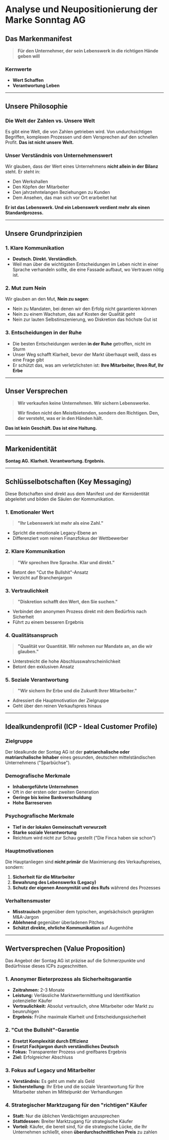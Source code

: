 # Analyse und Neupositionierung der Marke Sonntag AG

## Das Markenmanifest

> **Für den Unternehmer, der sein Lebenswerk in die richtigen Hände geben will**

### Kernwerte
- **Wert Schaffen**
- **Verantwortung Leben**

---

## Unsere Philosophie

### Die Welt der Zahlen vs. Unsere Welt
Es gibt eine Welt, die von Zahlen getrieben wird. Von undurchsichtigen Begriffen, komplexen Prozessen und dem Versprechen auf den schnellen Profit. **Das ist nicht unsere Welt.**

### Unser Verständnis von Unternehmenswert
Wir glauben, dass der Wert eines Unternehmens **nicht allein in der Bilanz** steht. Er steht in:

- Den Werkshallen
- Den Köpfen der Mitarbeiter  
- Den jahrzehntelangen Beziehungen zu Kunden
- Dem Ansehen, das man sich vor Ort erarbeitet hat

**Er ist das Lebenswerk. Und ein Lebenswerk verdient mehr als einen Standardprozess.**

---

## Unsere Grundprinzipien

### 1. Klare Kommunikation
- **Deutsch. Direkt. Verständlich.**
- Weil man über die wichtigsten Entscheidungen im Leben nicht in einer Sprache verhandeln sollte, die eine Fassade aufbaut, wo Vertrauen nötig ist.

### 2. Mut zum Nein
Wir glauben an den Mut, **Nein zu sagen**:
- Nein zu Mandaten, bei denen wir den Erfolg nicht garantieren können
- Nein zu einem Wachstum, das auf Kosten der Qualität geht  
- Nein zur lauten Selbstinszenierung, wo Diskretion das höchste Gut ist

### 3. Entscheidungen in der Ruhe
- Die besten Entscheidungen werden **in der Ruhe** getroffen, nicht im Sturm
- Unser Weg schafft Klarheit, bevor der Markt überhaupt weiß, dass es eine Frage gibt
- Er schützt das, was am verletzlichsten ist: **Ihre Mitarbeiter, Ihren Ruf, Ihr Erbe**

---

## Unser Versprechen

> **Wir verkaufen keine Unternehmen. Wir sichern Lebenswerke.**

> **Wir finden nicht den Meistbietenden, sondern den Richtigen. Den, der versteht, was er in den Händen hält.**

**Das ist kein Geschäft. Das ist eine Haltung.**

---

## Markenidentität
**Sontag AG. Klarheit. Verantwortung. Ergebnis.**

---

## Schlüsselbotschaften (Key Messaging)

Diese Botschaften sind direkt aus dem Manifest und der Kernidentität abgeleitet und bilden die Säulen der Kommunikation.

### 1. Emotionaler Wert
> **"Ihr Lebenswerk ist mehr als eine Zahl."**
- Spricht die emotionale Legacy-Ebene an
- Differenziert vom reinen Finanzfokus der Wettbewerber

### 2. Klare Kommunikation
> **"Wir sprechen Ihre Sprache. Klar und direkt."**
- Betont den "Cut the Bullshit"-Ansatz
- Verzicht auf Branchenjargon

### 3. Vertraulichkeit
> **"Diskretion schafft den Wert, den Sie suchen."**
- Verbindet den anonymen Prozess direkt mit dem Bedürfnis nach Sicherheit
- Führt zu einem besseren Ergebnis

### 4. Qualitätsanspruch
> **"Qualität vor Quantität. Wir nehmen nur Mandate an, an die wir glauben."**
- Unterstreicht die hohe Abschlusswahrscheinlichkeit
- Betont den exklusiven Ansatz

### 5. Soziale Verantwortung
> **"Wir sichern Ihr Erbe und die Zukunft Ihrer Mitarbeiter."**
- Adressiert die Hauptmotivation der Zielgruppe
- Geht über den reinen Verkaufspreis hinaus

---

## Idealkundenprofil (ICP - Ideal Customer Profile)

### Zielgruppe
Der Idealkunde der Sontag AG ist der **patriarchalische oder matriarchalische Inhaber** eines gesunden, deutschen mittelständischen Unternehmens ("Sparbüchse").

### Demografische Merkmale
- **Inhabergeführte Unternehmen**
- Oft in der ersten oder zweiten Generation
- **Geringe bis keine Bankverschuldung**
- **Hohe Barreserven**

### Psychografische Merkmale
- **Tief in der lokalen Gemeinschaft verwurzelt**
- **Starke soziale Verantwortung**
- Reichtum wird nicht zur Schau gestellt ("Die Finca haben sie schon")

### Hauptmotivationen
Die Hauptanliegen sind **nicht primär** die Maximierung des Verkaufspreises, sondern:

1. **Sicherheit für die Mitarbeiter**
2. **Bewahrung des Lebenswerks (Legacy)**
3. **Schutz der eigenen Anonymität und des Rufs** während des Prozesses

### Verhaltensmuster
- **Misstrauisch** gegenüber dem typischen, angelsächsisch geprägten M&A-Jargon
- **Ablehnend** gegenüber überladenen Pitches
- **Schätzt direkte, ehrliche Kommunikation** auf Augenhöhe

---

## Wertversprechen (Value Proposition)

Das Angebot der Sontag AG ist präzise auf die Schmerzpunkte und Bedürfnisse dieses ICPs zugeschnitten.

### 1. Anonymer Bieterprozess als Sicherheitsgarantie
- **Zeitrahmen:** 2-3 Monate
- **Leistung:** Verlässliche Marktwertermittlung und Identifikation potenzieller Käufer
- **Vertraulichkeit:** Absolut vertraulich, ohne Mitarbeiter oder Markt zu beunruhigen
- **Ergebnis:** Frühe maximale Klarheit und Entscheidungssicherheit

### 2. "Cut the Bullshit"-Garantie
- **Ersetzt Komplexität durch Effizienz**
- **Ersetzt Fachjargon durch verständliches Deutsch**
- **Fokus:** Transparenter Prozess und greifbares Ergebnis
- **Ziel:** Erfolgreicher Abschluss

### 3. Fokus auf Legacy und Mitarbeiter
- **Verständnis:** Es geht um mehr als Geld
- **Sicherstellung:** Ihr Erbe und die soziale Verantwortung für Ihre Mitarbeiter stehen im Mittelpunkt der Verhandlungen

### 4. Strategischer Marktzugang für den "richtigen" Käufer
- **Statt:** Nur die üblichen Verdächtigen anzusprechen
- **Stattdessen:** Breiter Marktzugang für strategische Käufer
- **Vorteil:** Käufer, die bereit sind, für die strategische Lücke, die Ihr Unternehmen schließt, einen **überdurchschnittlichen Preis** zu zahlen